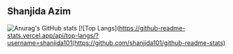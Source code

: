 ## Shanjida Azim 

![Anurag's GitHub stats](https://github-readme-stats.vercel.app/api?username=shanjida101&show_icons=true&theme=radical)   [![Top Langs](https://github-readme-stats.vercel.app/api/top-langs/?username=shanjida101(https://github.com/shanjida101/github-readme-stats)

